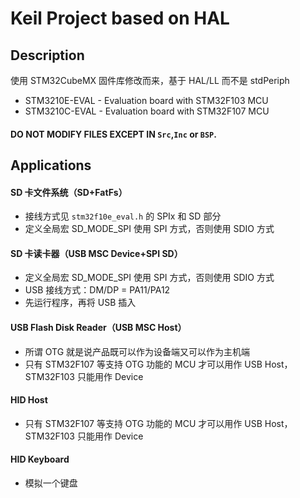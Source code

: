 # Keil Project based on HAL

## Description

使用 STM32CubeMX 固件库修改而来，基于 HAL/LL 而不是 stdPeriph

- STM3210E-EVAL - Evaluation board with STM32F103 MCU
- STM3210C-EVAL - Evaluation board with STM32F107 MCU

#### DO NOT MODIFY FILES EXCEPT IN `Src`,`Inc` or `BSP`.

## Applications

#### SD 卡文件系统（SD+FatFs）

- 接线方式见 `stm32f10e_eval.h` 的 SPIx 和 SD 部分
- 定义全局宏 SD_MODE_SPI 使用 SPI 方式，否则使用 SDIO 方式

#### SD 卡读卡器（USB MSC Device+SPI SD）

- 定义全局宏 SD_MODE_SPI 使用 SPI 方式，否则使用 SDIO 方式
- USB 接线方式：DM/DP = PA11/PA12
- 先运行程序，再将 USB 插入

#### USB Flash Disk Reader（USB MSC Host）

- 所谓 OTG 就是说产品既可以作为设备端又可以作为主机端
- 只有 STM32F107 等支持 OTG 功能的 MCU 才可以用作 USB Host，STM32F103 只能用作 Device

#### HID Host

- 只有 STM32F107 等支持 OTG 功能的 MCU 才可以用作 USB Host，STM32F103 只能用作 Device

#### HID Keyboard 

- 模拟一个键盘